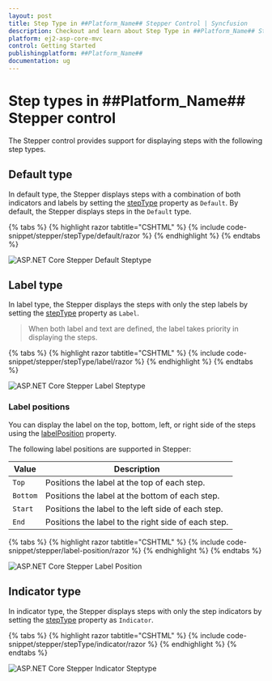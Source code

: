 ```yaml
---
layout: post
title: Step Type in ##Platform_Name## Stepper Control | Syncfusion
description: Checkout and learn about Step Type in ##Platform_Name## Stepper control of Syncfusion Essential JS 2 and more details.
platform: ej2-asp-core-mvc
control: Getting Started
publishingplatform: ##Platform_Name##
documentation: ug
---
```


# Step types in ##Platform_Name## Stepper control

The Stepper control provides support for displaying steps with the following step types.

## Default type

In default type, the Stepper displays steps with a combination of both indicators and labels by setting the [stepType](https://help.syncfusion.com/cr/aspnetcore-js2/Syncfusion.EJ2.Navigations.Stepper.html#Syncfusion_EJ2_Navigations_Stepper_StepType) property as `Default`. By default, the Stepper displays steps in the `Default` type.

{% tabs %}
{% highlight razor tabtitle="CSHTML" %}
{% include code-snippet/stepper/stepType/default/razor %}
{% endhighlight %}
{% endtabs %}

![ASP.NET Core Stepper Default Steptype](images/steptype-default.jpg)

## Label type

In label type, the Stepper displays the steps with only the step labels by setting the [stepType](https://help.syncfusion.com/cr/aspnetcore-js2/Syncfusion.EJ2.Navigations.Stepper.html#Syncfusion_EJ2_Navigations_Stepper_StepType) property as `Label`.

> When both label and text are defined, the label takes priority in displaying the steps.

{% tabs %}
{% highlight razor tabtitle="CSHTML" %}
{% include code-snippet/stepper/stepType/label/razor %}
{% endhighlight %}
{% endtabs %}

![ASP.NET Core Stepper Label Steptype](images/steptype-label.jpg)

### Label positions

You can display the label on the top, bottom, left, or right side of the steps using the [labelPosition](https://help.syncfusion.com/cr/aspnetcore-js2/Syncfusion.EJ2.Navigations.Stepper.html#Syncfusion_EJ2_Navigations_Stepper_LabelPosition) property.

The following label positions are supported in Stepper:

| Value | Description |
|-----|-----|
| `Top` | Positions the label at the top of each step. |
| `Bottom` | Positions the label at the bottom of each step. |
| `Start` | Positions the label to the left side of each step. |
| `End` | Positions the label to the right side of each step. |

{% tabs %}
{% highlight razor tabtitle="CSHTML" %}
{% include code-snippet/stepper/label-position/razor %}
{% endhighlight %}
{% endtabs %}

![ASP.NET Core Stepper Label Position](images/stepper-labelposition.jpg)

## Indicator type

In indicator type, the Stepper displays steps with only the step indicators by setting the [stepType](https://help.syncfusion.com/cr/aspnetcore-js2/Syncfusion.EJ2.Navigations.Stepper.html#Syncfusion_EJ2_Navigations_Stepper_StepType) property as `Indicator`.

{% tabs %}
{% highlight razor tabtitle="CSHTML" %}
{% include code-snippet/stepper/stepType/indicator/razor %}
{% endhighlight %}
{% endtabs %}

![ASP.NET Core Stepper Indicator Steptype](images/steptype-indicator.jpg)